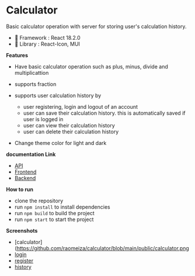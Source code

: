 # Calculator

Basic calculator operation with server for storing user's calculation history. 

- 🍞 Framework : React 18.2.0
- 🥪 Library : React-Icon, MUI

**Features**
- Have basic calculator operation such as plus, minus, divide and multiplicattion
- supports fraction
- supports user calculation history by
    - user registering, login and logout of an account
    - user can save their calculation history. this is automatically saved if user is logged in
    - user can view their calculation history
    - user can delete their calculation history
    
- Change theme color for light and dark

**documentation Link**
- [API](
    https://calc-server-f8vm.onrender.com/api-docs/#/)
- [Frontend](
    https://calc-client-f8vm.onrender.com/)
- [Backend](
    https://calc-server-f8vm.onrender.com/)


**How to run**
- clone the repository
- run `npm install` to install dependencies
- run `npm build` to build the project
- run `npm start` to start the project

**Screenshots**
- [calculator](https://github.com/raomeiza/calculator/blob/main/public/calculator.png
- [login](https://github.com/raomeiza/calculator/blob/main/public/login.png)
- [register](https://github.com/raomeiza/calculator/blob/main/public/register.png)
- [history](https://github.com/raomeiza/calculator/blob/main/public/history.png)
